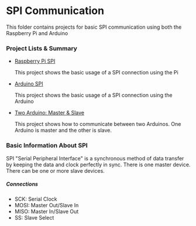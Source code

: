 <h1>SPI Communication</h1>
<p>This folder contains projects for basic SPI communication using both the Raspberry Pi and Arduino</p>

<h3>Project Lists & Summary</h3>
<ul>
  <li><a href="https://github.com/schnelled/PiAndArduino/tree/master/SerialCommunication/SPI_Communication/RaspberrySPI">Raspberry Pi SPI</a></li>
    <p>This project shows the basic usage of a SPI connection using the Pi</p>
  <li><a href="https://github.com/schnelled/PiAndArduino/tree/master/SerialCommunication/SPI_Communication/ArduinoSPI">Arduino SPI</a></li>
    <p>This project shows the basic usage of a SPI connection using the Arduino</p>
  <li><a href="https://github.com/schnelled/PiAndArduino/tree/master/SerialCommunication/SPI_Communication/TwoArduino_MasterSlave">Two Arduino: Master & Slave</a></li>
    <p>This project shows how to communicate between two Arduinos. One Arduino is master and the other is slave.</p>
</ul>

<h3>Basic Information About SPI</h3>
<p>SPI "Serial Peripheral Interface" is a synchronous method of data transfer by
keeping the data and clock perfectly in sync. There is one master device. There
can be one or more slave devices.</p>
<h5>Connections</h5>
<ul>
  <li>SCK: Serial Clock</li>
  <li>MOSI: Master Out/Slave In</li>
  <li>MISO: Master In/Slave Out</li>
  <li>SS: Slave Select</li>
</ul>
